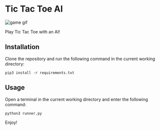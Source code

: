 # Tic Tac Toe AI

![game gif](https://media.giphy.com/media/4SbPyFKKHuQw2zkw39/giphy.gif)

Play Tic Tac Toe with an AI!

## Installation

Clone the repository and run the following command in the current working directory:

```
pip3 install -r requirements.txt
```

## Usage

Open a terminal in the current working directory and enter the following command:

```
python3 runner.py
```

Enjoy!
